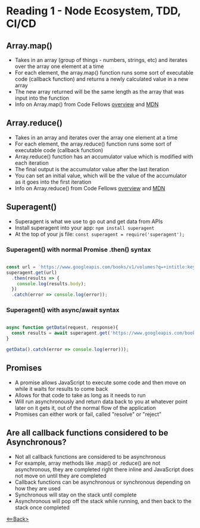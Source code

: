 # Reading 1 - Node Ecosystem, TDD, CI/CD

## Array.map()

- Takes in an array (group of things - numbers, strings, etc) and iterates over the array one element at a time
- For each element, the array.map() function runs some sort of executable code (callback function) and returns a newly calculated value in a new array
- The new array returned will be the same length as the array that was input into the function
- Info on Array.map() from Code Fellows [overview](https://codefellows.github.io/code-301-guide/curriculum/class-07/challenges/) and [MDN](https://developer.mozilla.org/en-US/docs/Web/JavaScript/Reference/Global_Objects/Array/map)

## Array.reduce()

- Takes in an array and iterates over the array one element at a time
- For each element, the array.reduce() function runs some sort of executable code (callback function)
- Array.reduce() function has an accumulator value which is modified with each iteration
- The final output is the accumulator value after the last iteration
- You can set an initial value, which will be the value of the accumulator as it goes into the first iteration
- Info on Array.reduce() from Code Fellows [overview](https://codefellows.github.io/code-301-guide/curriculum/class-09/challenges/) and [MDN](https://developer.mozilla.org/en-US/docs/Web/JavaScript/Reference/Global_Objects/Array/Reduce)

## Superagent()

- Superagent is what we use to go out and get data from APIs
- Install superagent into your app: ```npm install superagent```
- At the top of your js file: ```const superagent = require('superagent');```

### Superagent() with normal Promise .then() syntax

```javascript

const url = `https://www.googleapis.com/books/v1/volumes?q=+intitle:keyword&maxResults=10`;
superagent.get(url)
  .then(results => {
    console.log(results.body);
  })
  .catch(error => console.log(error));

```

### Superagent() with async/await syntax

```javascript

async function getData(request, response){
  const results = await superagent.get('https://www.googleapis.com/books/v1/volumes?q=+intitle:keyword&maxResults=10')
}

getData().catch(error => console.log(error)));

```

## Promises

- A promise allows JavaScript to execute some code and then move on while it waits for results to come back
- Allows for that code to take as long as it needs to run
- Will run asynchronously and return data back to you at whatever point later on it gets it, out of the normal flow of the application
- Promises can either work or fail, called "resolve" or "reject"

## Are all callback functions considered to be Asynchronous?

- Not all callback functions are considered to be asynchronous
- For example, array methods like .map() or .reduce() are not asynchronous, they are completed right there inline and JavaScript does not move on until they are completed
- Callback functions can be asynchronous or synchronous depending on how they are used
- Synchronous will stay on the stack until complete
- Asynchronous will pop off the stack while running, and then back to the stack once completed

[<==Back>](README.md)
